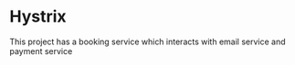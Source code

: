 # Hystrix
This project has a booking service which interacts with email service and payment service

